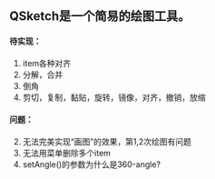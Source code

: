 ## QSketch是一个简易的绘图工具。
#### 待实现：
1. item各种对齐
2. 分解，合并
3. 倒角
4. 剪切，复制，黏贴，旋转，镜像，对齐，撤销，放缩
#### 问题：
2. 无法完美实现“画图”的效果，第1,2次绘图有问题
3. 无法用菜单删除多个item
5. setAngle()的参数为什么是360-angle?